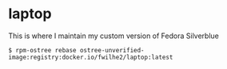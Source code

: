 # laptop
This is where I maintain my custom version of Fedora Silverblue

```
$ rpm-ostree rebase ostree-unverified-image:registry:docker.io/fwilhe2/laptop:latest
```
